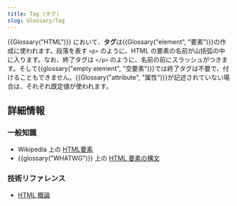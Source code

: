 ```yaml
---
title: Tag (タグ)
slug: Glossary/Tag
---
```


{{Glossary("HTML")}} において、**タグ**は{{Glossary("element", "要素")}}の作成に使われます。段落を表す `<p>` のように、HTML の要素の名前が山括弧の中に入ります。なお、終了タグは `</p>` のように、名前の前にスラッシュがつきます。そして{{glossary("empty element", "空要素")}}では終了タグは不要で、付けることもできません。{{Glossary("attribute", "属性")}}が記述されていない場合は、それぞれ既定値が使われます。

## 詳細情報

### 一般知識

- Wikipedia 上の [HTML要素](https://ja.wikipedia.org/wiki/HTML要素)
- {{glossary("WHATWG")}} 上の [HTML 要素の構文](https://html.spec.whatwg.org/multipage/syntax.html#elements-2)

### 技術リファレンス

- [HTML 概論](/ja/docs/Learn/HTML/Introduction_to_HTML)
